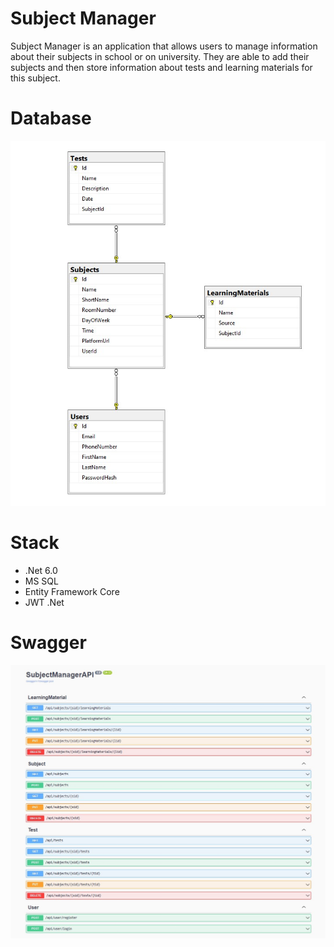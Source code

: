 # Subject Manager
Subject Manager is an application that allows users to manage information about their subjects in school or on university.
They are able to add their subjects and then store information about tests and learning materials for this subject.

# Database
![Db-Diagram](https://github.com/Robertdz2001/SubjectManager/blob/main/database.jpg?raw=true)

# Stack
- .Net 6.0
- MS SQL
- Entity Framework Core
- JWT .Net
# Swagger

![Swagger](https://github.com/Robertdz2001/SubjectManager/blob/main/swagger.jpg?raw=true)
